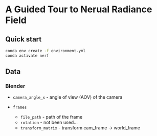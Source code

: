 # A Guided Tour to Nerual Radiance Field

## Quick start
```bash
conda env create -f environment.yml
conda activate nerf
```
## Data

### Blender

+ `camera_angle_x` - angle of view (AOV) of the camera

+ `frames`
  + `file_path` - path of the frame
  + `rotation` - not been used...
  + `transform_matrix` - transform cam_frame -> world_frame
